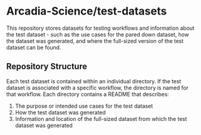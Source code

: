 # Arcadia-Science/test-datasets

This repository stores datasets for testing workflows and information about the test dataset - such as the use cases for the pared down dataset, how the dataset was generated, and where the full-sized version of the test dataset can be found.

## Repository Structure

Each test dataset is contained within an individual directory.
If the test dataset is associated with a specific workflow, the directory is named for that workflow.
Each directory contains a README that describes:
1. The purpose or intended use cases for the test dataset
2. How the test dataset was generated
3. Information and location of the full-sized dataset from which the test dataset was generated
